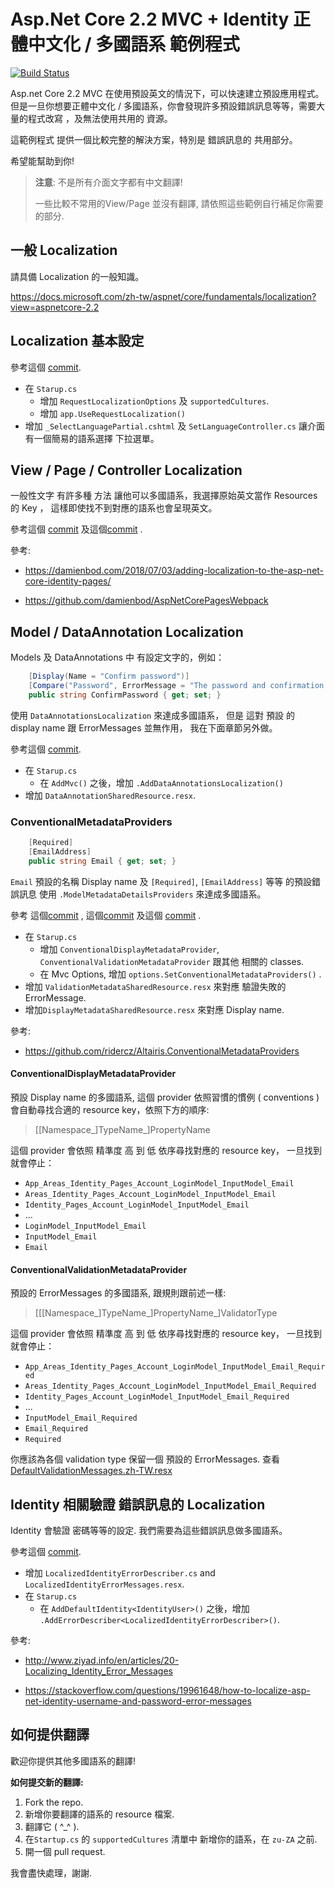 # Asp.Net Core 2.2 MVC + Identity 正體中文化 / 多國語系 範例程式

[![Build Status](https://skyworkertech.visualstudio.com/jayskyworker/_apis/build/status/JaySkyworker.AspNetCore.Identity.Localization?branchName=master)](https://skyworkertech.visualstudio.com/jayskyworker/_build/latest?definitionId=1&branchName=master)

Asp.net Core 2.2 MVC 在使用預設英文的情況下，可以快速建立預設應用程式。
但是一旦你想要正體中文化 / 多國語系，你會發現許多預設錯誤訊息等等，需要大量的程式改寫
，及無法使用共用的 資源。

這範例程式 提供一個比較完整的解決方案，特別是 錯誤訊息的 共用部分。

希望能幫助到你!

> **注意**: 不是所有介面文字都有中文翻譯!
> 
> 一些比較不常用的View/Page 並沒有翻譯, 請依照這些範例自行補足你需要的部分.

## 一般 Localization

請具備 Localization 的一般知識。

https://docs.microsoft.com/zh-tw/aspnet/core/fundamentals/localization?view=aspnetcore-2.2

## Localization 基本設定

參考這個  [commit](https://github.com/JaySkyworker/AspNetCore.Identity.Localization/commit/a4bd2312f0a14090b6f74d667888822cf32dd93b).

- 在 `Starup.cs`
  - 增加 `RequestLocalizationOptions` 及 `supportedCultures`.
  - 增加 `app.UseRequestLocalization()`
- 增加 `_SelectLanguagePartial.cshtml` 及 `SetLanguageController.cs` 讓介面有一個簡易的語系選擇 下拉選單。


## View / Page / Controller Localization

一般性文字 有許多種 方法 讓他可以多國語系，我選擇原始英文當作 Resources 的 Key ，
這樣即使找不到對應的語系也會呈現英文。

參考這個 [commit](https://github.com/JaySkyworker/AspNetCore.Identity.Localization/commit/989fce76be2bcf71862976c5a2b3b2459e533af9)
 及這個[commit](https://github.com/JaySkyworker/AspNetCore.Identity.Localization/commit/ba281e355c426634b022f050c0b593618874ffb2)
.

參考:

* https://damienbod.com/2018/07/03/adding-localization-to-the-asp-net-core-identity-pages/

* https://github.com/damienbod/AspNetCorePagesWebpack

## Model / DataAnnotation Localization

Models 及 DataAnnotations 中 有設定文字的，例如：
```csharp
    [Display(Name = "Confirm password")]
    [Compare("Password", ErrorMessage = "The password and confirmation password do not match.")]
    public string ConfirmPassword { get; set; }
```
使用 `DataAnnotationsLocalization` 來達成多國語系， 
但是 這對 預設 的 display name 跟 ErrorMessages 並無作用，
我在下面章節另外做。


參考這個 [commit](https://github.com/JaySkyworker/AspNetCore.Identity.Localization/commit/7c706dab8494c118f0a4c8e7d7522ba705a7467f).

- 在 `Starup.cs`
  - 在 `AddMvc()` 之後，增加 `.AddDataAnnotationsLocalization()` 
- 增加 `DataAnnotationSharedResource.resx`.

### ConventionalMetadataProviders

```csharp
    [Required]
    [EmailAddress]
    public string Email { get; set; }
```
`Email` 預設的名稱 Display name 及
`[Required]`, `[EmailAddress]` 等等 的預設錯誤訊息 使用 `.ModelMetadataDetailsProviders` 來達成多國語系。

參考 這個[commit](https://github.com/JaySkyworker/AspNetCore.Identity.Localization/commit/64e66eb79b6476e72918f97eb2aadd809421bda9)
, 這個[commit](https://github.com/JaySkyworker/AspNetCore.Identity.Localization/commit/326b72d08d83fd7ef8b52795c63a55cf5d5eaa22)
及這個 [commit](https://github.com/JaySkyworker/AspNetCore.Identity.Localization/commit/20d2b24716c3eb194d9de68484d939e27bf5c2bc)
.

- 在 `Starup.cs`
  - 增加 `ConventionalDisplayMetadataProvider`, `ConventionalValidationMetadataProvider`  跟其他 相關的 classes.
  - 在 Mvc Options, 增加 `options.SetConventionalMetadataProviders()` .
- 增加 `ValidationMetadataSharedResource.resx` 來對應 驗證失敗的 ErrorMessage.
- 增加`DisplayMetadataSharedResource.resx` 來對應 Display name.

參考:
* https://github.com/ridercz/Altairis.ConventionalMetadataProviders

#### ConventionalDisplayMetadataProvider

預設 Display name 的多國語系, 這個 provider 依照習慣的慣例 ( conventions ) 會自動尋找合適的 resource key，依照下方的順序:

> [[Namespace_]TypeName_]PropertyName

這個 provider 會依照 精準度 高 到 低 依序尋找對應的 resource key， 
一旦找到就會停止：

- `App_Areas_Identity_Pages_Account_LoginModel_InputModel_Email`
- `Areas_Identity_Pages_Account_LoginModel_InputModel_Email`
- `Identity_Pages_Account_LoginModel_InputModel_Email`
- ...
- `LoginModel_InputModel_Email`
- `InputModel_Email`
- `Email`

#### ConventionalValidationMetadataProvider

預設的 ErrorMessages 的多國語系, 跟規則跟前述一樣:

> [[[Namespace_]TypeName_]PropertyName_]ValidatorType

這個 provider 會依照 精準度 高 到 低 依序尋找對應的 resource key， 
一旦找到就會停止：

- `App_Areas_Identity_Pages_Account_LoginModel_InputModel_Email_Required`
- `Areas_Identity_Pages_Account_LoginModel_InputModel_Email_Required`
- `Identity_Pages_Account_LoginModel_InputModel_Email_Required`
- ...
- `InputModel_Email_Required`
- `Email_Required`
- `Required`

你應該為各個 validation type 保留一個 預設的 ErrorMessages.
查看 [DefaultValidationMessages.zh-TW.resx](https://github.com/JaySkyworker/AspNetCore.Identity.Localization/blob/feature/ConventionalMetadataProviders/Resources/DefaultValidationMessages.zh-TW.resx)

## Identity 相關驗證 錯誤訊息的 Localization

Identity 會驗證 密碼等等的設定. 我們需要為這些錯誤訊息做多國語系。

參考這個 [commit](https://github.com/JaySkyworker/AspNetCore.Identity.Localization/commit/bae9cab2ac5684aa720de15adf379c8e7f4b46cc).

- 增加 `LocalizedIdentityErrorDescriber.cs` and `LocalizedIdentityErrorMessages.resx`.
- 在 `Starup.cs`
  - 在 `AddDefaultIdentity<IdentityUser>()` 之後，增加 `.AddErrorDescriber<LocalizedIdentityErrorDescriber>()`.

參考:

* http://www.ziyad.info/en/articles/20-Localizing_Identity_Error_Messages

* https://stackoverflow.com/questions/19961648/how-to-localize-asp-net-identity-username-and-password-error-messages


## 如何提供翻譯
歡迎你提供其他多國語系的翻譯!

**如何提交新的翻譯:**

1. Fork the repo.
1. 新增你要翻譯的語系的 resource 檔案.
1. 翻譯它 ( ^_^ ).
1. 在`Startup.cs` 的 `supportedCultures` 清單中 新增你的語系，在 `zu-ZA` 之前.
1. 開一個 pull request.

我會盡快處理，謝謝.

